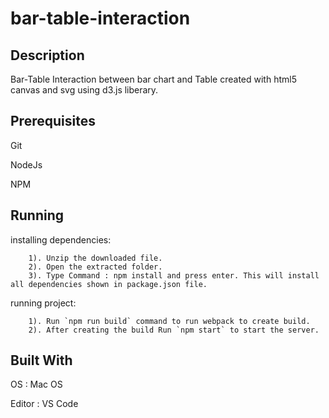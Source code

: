 # bar-table-interaction

## Description
Bar-Table Interaction between bar chart and Table created with html5 canvas and svg using d3.js liberary.

## Prerequisites

Git

NodeJs

NPM

## Running

  installing dependencies:
```
    1). Unzip the downloaded file.
    2). Open the extracted folder. 
    3). Type Command : npm install and press enter. This will install all dependencies shown in package.json file.
```
  running project:
```
    1). Run `npm run build` command to run webpack to create build.
    2). After creating the build Run `npm start` to start the server.
```
  
## Built With

OS : Mac OS

Editor : VS Code

